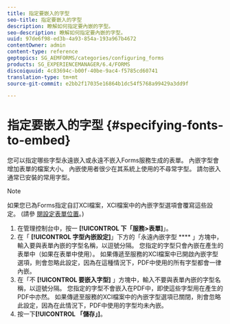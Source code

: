 ```yaml
---
title: 指定要嵌入的字型
seo-title: 指定要嵌入的字型
description: 瞭解如何指定要內嵌的字型。
seo-description: 瞭解如何指定要內嵌的字型。
uuid: 97de6f98-ed3b-4a93-854a-193a967b4672
contentOwner: admin
content-type: reference
geptopics: SG_AEMFORMS/categories/configuring_forms
products: SG_EXPERIENCEMANAGER/6.4/FORMS
discoiquuid: 4c83694c-b00f-40be-9ac4-f5785cd60741
translation-type: tm+mt
source-git-commit: e2bb2f17035e16864b1dc54f5768a99429a3dd9f

---
```



# 指定要嵌入的字型 {#specifying-fonts-to-embed}

您可以指定哪些字型永遠嵌入或永遠不嵌入Forms服務生成的表單。 內嵌字型會增加表單的檔案大小。 內嵌使用者很少在其系統上使用的不尋常字型。 請勿嵌入通常已安裝的常用字型。

>[!NOTE]
>
>如果您已為Forms指定自訂XCI檔案，XCI檔案中的內嵌字型選項會覆寫這些設定。 (請參 [閱設定表單位置](/help/forms/using/admin-help/configuring-locations-forms.md#configuring-locations-for-forms)。)

1. 在管理控制台中，按一 **[!UICONTROL 下「服務>表單]**」。
1. 在「 **[!UICONTROL 字型內嵌設定]**」下方的「永遠內嵌字型 **** 」方塊中，輸入要與表單內嵌的字型名稱，以逗號分隔。 您指定的字型只會內嵌在產生的表單中（如果在表單中使用）。 如果傳遞至服務的XCI檔案中已開啟內嵌字型選項，則會忽略此設定，因為在這種情況下，PDF中使用的所有字型都會一律內嵌。
1. 在「不 **[!UICONTROL 要嵌入字型]** 」方塊中，輸入不要與表單內嵌的字型名稱，以逗號分隔。 您指定的字型不會嵌入在PDF中，即使這些字型用在產生的PDF中亦然。 如果傳遞至服務的XCI檔案中的內嵌字型選項已關閉，則會忽略此設定，因為在此情況下，PDF中使用的字型均未內嵌。
1. 按一下&#x200B;**[!UICONTROL 「儲存」]**。

